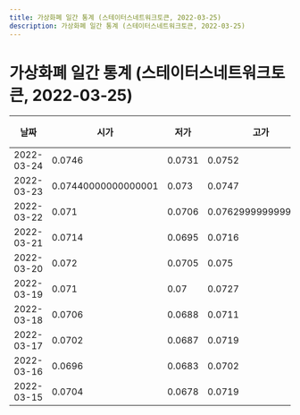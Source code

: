```yaml
---
title: 가상화폐 일간 통계 (스테이터스네트워크토큰, 2022-03-25)
description: 가상화폐 일간 통계 (스테이터스네트워크토큰, 2022-03-25)
---
```


가상화폐 일간 통계 (스테이터스네트워크토큰, 2022-03-25)
===

|날짜|시가|저가|고가|종가|비고|
|--|--|--|--|--|--|
|2022-03-24|0.0746|0.0731|0.0752|0.07479999999999999|    |
|2022-03-23|0.07440000000000001|0.073|0.0747|0.0746|    |
|2022-03-22|0.071|0.0706|0.07629999999999999|0.0745|    |
|2022-03-21|0.0714|0.0695|0.0716|0.071|    |
|2022-03-20|0.072|0.0705|0.075|0.0713|    |
|2022-03-19|0.071|0.07|0.0727|0.0721|    |
|2022-03-18|0.0706|0.0688|0.0711|0.071|    |
|2022-03-17|0.0702|0.0687|0.0719|0.0707|    |
|2022-03-16|0.0696|0.0683|0.0702|0.0702|    |
|2022-03-15|0.0704|0.0678|0.0719|0.0695|    |
